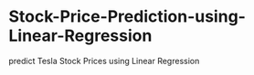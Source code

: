 # Stock-Price-Prediction-using-Linear-Regression
predict Tesla Stock Prices using Linear Regression
